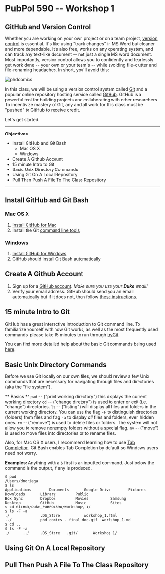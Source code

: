 # PubPol 590 -- Workshop 1
## GitHub and Version Control

Whether you are working on your own project or on a team project, [version control](http://git-scm.com/book/en/v2/Getting-Started-About-Version-Control) is essential. It's like using "track changes" in MS Word but cleaner and more dependable. It's also free, works on any operating system, and can track any text-like document -- not just a single MS word document. Most importantly, version control allows you to confidently and fearlessly get work done -- your own or your team's -- while avoiding file-clutter and file-renaming headaches. In short, you'll avoid this:

![phdcomics](https://raw.githubusercontent.com/ultinomics/Duke_PUBPOL590/master/Workshop%201/phd%20comics%20-%20final%20doc.gif)

In this class, we will be using a version control system called [Git](http://git-scm.com/) and a popular online repository hosting service called [GitHub](https://github.com/). GitHub is a powerful tool for building projects and collaborating with other researchers. To incentivize mastery of Git, any and all work for this class must be "pushed" to GitHub to receive credit.

Let's get started.  

---

**Objectives**
<!-- MarkdownTOC depth=0 -->

- Install GitHub and Git Bash
    - Mac OS X
    - Windows
- Create A Github Account
- 15 minute Intro to Git
- Basic Unix Directory Commands
- Using Git On A Local Repository
- Pull Then Push A File To The Class Repository

<!-- /MarkdownTOC -->

---

## Install GitHub and Git Bash
### Mac OS X
1. [Install GitHub for Mac](https://mac.github.com/)
2. Install the Git [command line tools](https://github.com/blog/1510-installing-git-from-github-for-mac)

### Windows
1. [Install GitHub for Windows](https://windows.github.com/)
2. GitHub should install Git Bash automatically

## Create A Github Account
1. Sign up for a [GitHub account](https://github.com/). *Make sure you use your __Duke__ email!*
2. Verify your email address. GitHub should send you an email automatically but if it does not, then follow [these instructions](https://help.github.com/articles/verifying-your-email-address/). 

## 15 minute Intro to Git 
GitHub has a great interactive introduction to Git command line. To familiarize yourself with how Git works, as well as the most frequently used commands, please take 15 minutes to run through [tryGit](https://try.github.io/levels/1/challenges/1).

You can find more detailed help about the basic Git commands being used [here](http://gitref.org/basic/).

## Basic Unix Directory Commands  
Before we use Git locally on our own files, we should review a few Unix commands that are necessary for navigating through files and directories (aka the "file system").

** Basics **
`pwd` -- ("print working directory") this displays the current working directory
`cd` -- ("change diretory") is used to enter or exit (i.e. "change") directories. 
`ls` -- ("listing") will display all files and folders in the current working directory. You can use the flag `-F` to distinguish directories (folders) from files and flag `-a` to display *all* files and folders, even hidden ones.
`rm` -- ("remove") is used to delete files or folders. The system will not allow you to remove nonempty folders without a special flag.
`mv` -- ("move") is used to move files into directories or to rename files.

Also, for Mac OS X users, I recommend learning how to use [Tab Completion](http://www.ernieflores.net/osx-page-4/how-to-enable-tab-completion-in-mac-os-x-terminal/). Git Bash enables Tab Completion by default so Windows users need not worry.

**Examples:**
Anything with a `$` first is an inputted command. Just below the command is the output, if any is produced. 
```
$ pwd
/Users/dnoriega
$ ls
Applications        Documents       Google Drive        Pictures
Downloads       Library         Public
Box Sync        Dropbox         Movies          Samsung
Desktop         GitHub          Music           Sites
$ cd GitHub/Duke_PUBPOL590/Workshop\ 1/
$ ls -F -a
./              .DS_Store           workshop_1.html
../             phd comics - final doc.gif  workshop_1.md
$ cd ..
$ ls -F -a
./      ../     .DS_Store   .git/       Workshop 1/
```

## Using Git On A Local Repository  
## Pull Then Push A File To The Class Repository  




